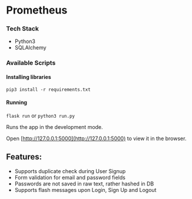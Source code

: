 
# Prometheus 


### Tech Stack
* Python3
* SQLAlchemy

### Available Scripts


#### Installing libraries
 `pip3 install -r requirements.txt`
#### Running
`flask run` or `python3 run.py`
 
Runs the app in the development mode.

Open [http://127.0.0.1:5000](http://127.0.0.1:5000) to view it in the browser.


## Features:
* Supports duplicate check during User Signup
* Form validation for email and password fields
* Passwords are not saved in raw text, rather hashed in DB
* Supports flash messages upon Login, Sign Up and Logout
